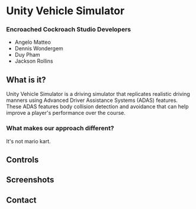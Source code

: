# Unity Vehicle Simulator
### Encroached Cockroach Studio Developers
* Angelo Matteo
* Dennis Wondergem
* Duy Pham
* Jackson Rollins


## What is it?
Unity Vehicle Simulator is a driving simulator that replicates realistic driving manners using Advanced Driver Assistance Systems (ADAS) features. These ADAS features body collision detection and avoidance that can help improve a player's performance over the course.

### What makes our approach different?
It's not mario kart.
## Controls

## Screenshots

## Contact





